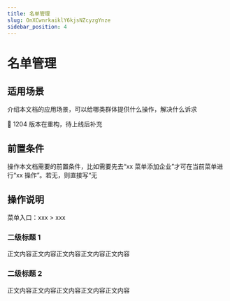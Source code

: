 ```yaml
---
title: 名单管理
slug: OnXCwnrkaiklY6kjsNZcyzgYnze
sidebar_position: 4
---
```



# 名单管理

## 适用场景

介绍本文档的应用场景，可以给哪类群体提供什么操作，解决什么诉求

<div class="callout callout-bg-2 callout-border-2">
<p>📌 1204 版本在重构，待上线后补充</p>
</div>

## 前置条件

操作本文档需要的前置条件，比如需要先去“xx 菜单添加企业”才可在当前菜单进行“xx 操作”。若无，则直接写“无

## 操作说明

菜单入口：xxx  &gt; xxx

### 二级标题 1

正文内容正文内容正文内容正文内容正文内容

### 二级标题 2

正文内容正文内容正文内容正文内容正文内容

